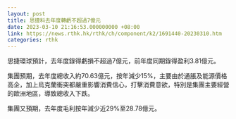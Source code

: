 ```yaml
---
layout: post
title: 思捷料去年度轉虧不超過7億元
date: 2023-03-10 21:16:53.000000000 +08:00
link: https://news.rthk.hk/rthk/ch/component/k2/1691440-20230310.htm
categories: rthk
---
```


思捷環球預計，去年度錄得虧損不超過7億元，前年度同期錄得盈利3.81億元。

集團預期，去年度總收入約70.63億元，按年減少15%，主要由於通脹及能源價格高企，加上烏克蘭衝突都嚴重影響消費信心，打擊消費意欲，特別是集團主要經營的歐洲地區，導致總收入下跌。

集團又預期，去年度毛利按年減少近29%至28.78億元。
